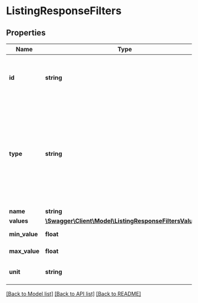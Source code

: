 # ListingResponseFilters

## Properties
Name | Type | Description | Notes
------------ | ------------- | ------------- | -------------
**id** | **string** | Identifier of the filter. Should be used as query parameter key, optionally followed by idSuffix from parameter value (only for NUMERIC filters). | [optional] 
**type** | **string** | The type of the filter:   - *MULTI* - multiple choice filter,  - *SINGLE* - single select (dropdown) filter,  - *NUMERIC* - range of numeric values (search offers with value matching this range),  - *NUMERIC_SINGLE* - single numeric value (search offers with given value matching the range defined in offer),  - *TEXT* - filter allowing user to input any text. | [optional] 
**name** | **string** | Name of the filter. | [optional] 
**values** | [**\Swagger\Client\Model\ListingResponseFiltersValues[]**](ListingResponseFiltersValues.md) | Available filter values. | [optional] 
**min_value** | **float** | Minimum valid value for filters of type NUMERIC. | [optional] 
**max_value** | **float** | Maximum valid value for filters of type NUMERIC. | [optional] 
**unit** | **string** | Unit of the NUMERIC/NUMERIC_SINGLE filter. | [optional] 

[[Back to Model list]](../../README.md#documentation-for-models) [[Back to API list]](../../README.md#documentation-for-api-endpoints) [[Back to README]](../../README.md)

